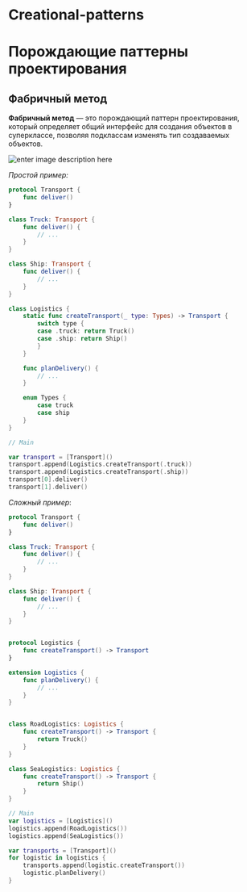 # Creational-patterns

Порождающие паттерны проектирования
===================

Фабричный метод
-------------

**Фабричный метод** — это порождающий паттерн проектирования, который определяет общий интерфейс для создания объектов в суперклассе, позволяя подклассам изменять тип создаваемых объектов.

![enter image description here](https://refactoring.guru/images/patterns/content/factory-method/factory-method-2x.png)

*Простой пример:* 
```swift
protocol Transport {
    func deliver()
}

class Truck: Transport {
    func deliver() {
        // ...
    }
}

class Ship: Transport {
    func deliver() {
        // ...
    }
}

class Logistics {
    static func createTransport(_ type: Types) -> Transport {
        switch type {
        case .truck: return Truck()
        case .ship: return Ship()
        }
    }

    func planDelivery() {
        // ...
    }

    enum Types {
        case truck
        case ship
    }
}

// Main

var transport = [Transport]()
transport.append(Logistics.createTransport(.truck))
transport.append(Logistics.createTransport(.ship))
transport[0].deliver()
transport[1].deliver()
```

*Сложный пример*: 
```swift
protocol Transport {
    func deliver()
}

class Truck: Transport {
    func deliver() {
        // ...
    }
}

class Ship: Transport {
    func deliver() {
        // ...
    }
}


protocol Logistics {
    func createTransport() -> Transport
}

extension Logistics {
    func planDelivery() {
        // ...
    }
}


class RoadLogistics: Logistics {
    func createTransport() -> Transport {
        return Truck()
    }
}

class SeaLogistics: Logistics {
    func createTransport() -> Transport {
        return Ship()
    }
}

// Main
var logistics = [Logistics]()
logistics.append(RoadLogistics())
logistics.append(SeaLogistics())

var transports = [Transport]()
for logistic in logistics {
    transports.append(logistic.createTransport())
    logistic.planDelivery()
}

```
